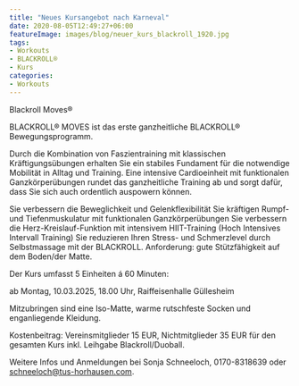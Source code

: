 ```yaml
---
title: "Neues Kursangebot nach Karneval"
date: 2020-08-05T12:49:27+06:00
featureImage: images/blog/neuer_kurs_blackroll_1920.jpg
tags:
- Workouts
- BLACKROLL®
- Kurs
categories:
- Workouts
---
```


Blackroll Moves®

BLACKROLL® MOVES ist das erste ganzheitliche BLACKROLL® Bewegungsprogramm.

Durch die Kombination von Faszientraining mit klassischen Kräftigungsübungen erhalten Sie ein stabiles Fundament für die notwendige Mobilität in Alltag und Training. Eine intensive Cardioeinheit mit funktionalen Ganzkörperübungen rundet das ganzheitliche Training ab und sorgt dafür, dass Sie sich auch ordentlich auspowern können.

Sie verbessern die Beweglichkeit und Gelenkflexibilität
Sie kräftigen Rumpf- und Tiefenmuskulatur mit funktionalen Ganzkörperübungen
Sie verbessern die Herz-Kreislauf-Funktion mit intensivem HIIT-Training (Hoch Intensives Intervall Training)
Sie reduzieren Ihren Stress- und Schmerzlevel durch Selbstmassage mit der BLACKROLL.
Anforderung: gute Stützfähigkeit auf dem Boden/der Matte.

Der Kurs umfasst 5 Einheiten á 60 Minuten:

ab Montag, 10.03.2025, 18.00 Uhr, Raiffeisenhalle Güllesheim

Mitzubringen sind eine Iso-Matte, warme rutschfeste Socken und enganliegende Kleidung.

Kostenbeitrag: Vereinsmitglieder 15 EUR, Nichtmitglieder 35 EUR für den gesamten Kurs inkl. Leihgabe Blackroll/Duoball.

Weitere Infos und Anmeldungen bei Sonja Schneeloch, 0170-8318639 oder schneeloch@tus-horhausen.com.

